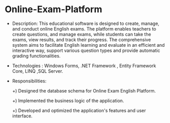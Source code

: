 # Online-Exam-Platform

- Description: This educational software is designed to create, manage, and conduct online English exams. The platform enables teachers to create questions, and manage exams, while students can take the exams, view results, and track their progress. The comprehensive system aims to facilitate English learning and evaluate in an efficient and interactive way, support various question types and provide automatic grading functionalities.

- Technologies : Windows Forms, .NET Framework , Entity Framework Core, LINQ ,SQL Server.

- Responsibilities:

    +) Designed the database schema for Online Exam English Platform.
  
    +) Implemented the business logic of the application.

    +) Developed and optimized the application's features and user interface.
